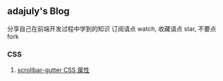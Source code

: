 ## **adajuly's Blog**
分享自己在前端开发过程中学到的知识
订阅请点 watch, 收藏请点 star, 不要点 fork

### CSS

1. [scrollbar-gutter CSS 属性](https://github.com/adajuly/blog/issues/1)


